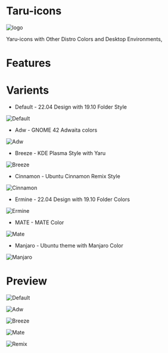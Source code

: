 # Taru-icons

![logo](logo.png)

Yaru-icons with Other Distro Colors and Desktop Environments, 

# Features


# Varients

* Default - 22.04 Design with 19.10 Folder Style

![Default](screenshots/var-default.png)

* Adw - GNOME 42 Adwaita colors

![Adw](screenshots/var-adw.png)

* Breeze - KDE Plasma Style with Yaru

![Breeze](screenshots/var-breeze.png)

* Cinnamon - Ubuntu Cinnamon Remix Style

![Cinnamon](screenshots/var-cinnamon.png)

* Ermine - 22.04 Design with 19.10 Folder Colors

![Ermine](screenshots/var-ermine.png)

* MATE - MATE Color

![Mate](screenshots/var-mate.png)

* Manjaro - Ubuntu theme with Manjaro Color

![Manjaro](screenshots/var-manjaro.png)

# Preview

![Default](preview-images/preview-default.png)

![Adw](preview-images/preview-adw.png)

![Breeze](preview-images/preview-breeze.png)

![Mate](preview-images/preview-mate.png)

![Remix](preview-images/preview-remix.png)
